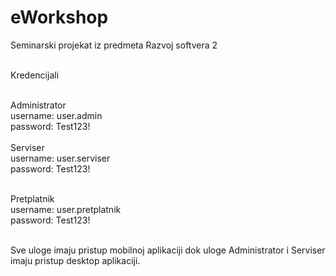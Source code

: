 # eWorkshop
Seminarski projekat iz predmeta Razvoj softvera 2</br></br>

Kredencijali</br></br>

Administrator</br>
username: user.admin</br>
password: Test123!</br>
</br>
Serviser</br>
username: user.serviser</br>
password: Test123!</br></br>

Pretplatnik</br>
username: user.pretplatnik</br>
password: Test123!</br></br>

Sve uloge imaju pristup mobilnoj aplikaciji dok uloge Administrator i Serviser imaju pristup desktop aplikaciji.
